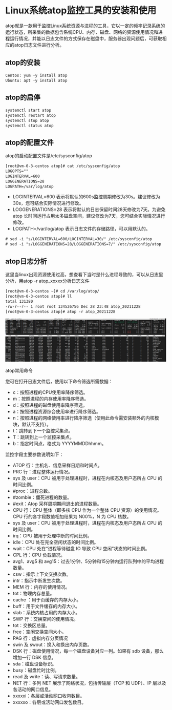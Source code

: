 # Linux系统atop监控工具的安装和使用

atop就是一款用于监控Linux系统资源与进程的工具，它以一定的频率记录系统的运行状态，所采集的数据包含系统CPU、内存、磁盘、网络的资源使用情况和进程运行情况，并能以日志文件的方式保存在磁盘中，服务器出现问题后，可获取相应的atop日志文件进行分析。

## atop的安装

```
Centos: yum -y install atop
Ubuntu: apt -y install atop
```

## atop的启停

```
systemctl start atop
systemctl restart atop
systemctl stop atop
systemctl status atop
```

## atop的配置文件

atop的启动配置文件是/etc/sysconfig/atop

```
[root@vm-0-3-centos atop]# cat /etc/sysconfig/atop
LOGOPTS=""
LOGINTERVAL=600
LOGGENERATIONS=28
LOGPATH=/var/log/atop
```

* LOGINTERVAL=600 表示将默认的600s监控周期修改为30s。建议修改为30s，您可结合实际情况进行修改。
* LOGGENERATIONS=28 表示将默认的日志保留时间28天修改为7天。为避免 atop 长时间运行占用太多磁盘空间，建议修改为7天，您可结合实际情况进行修改。
* LOGPATH=/var/log/atop 表示日志文件的存储路径，可以用默认的。

```
# sed -i "s/LOGINTERVAL=600/LOGINTERVAL=30/" /etc/sysconfig/atop
# sed -i "s/LOGGENERATIONS=28/LOGGENERATIONS=7/" /etc/sysconfig/atop
```

## atop日志分析

这里当linux出现资源使用过高，想查看下当时是什么进程导致的，可以从日志里分析，用atop -r atop_xxxxx分析日志文件

```
[root@vm-0-3-centos ~]# cd /var/log/atop/
[root@vm-0-3-centos atop]# ll
total 131380
-rw-r--r-- 1 root root 134526756 Dec 28 23:48 atop_20211228
[root@vm-0-3-centos atop]# atop -r atop_20211228
```

![upload-image](image/Snipaste_2021-12-28_23-49-20.JPG) 


atop常用命令

您可在打开日志文件后，使用以下命令筛选所需数据：

* c：按照进程的CPU使用率降序筛选。
* m：按照进程的内存使用率降序筛选。
* d：按照进程的磁盘使用率降序筛选。
* a：按照进程资源综合使用率进行降序筛选。
* n：按照进程的网络使用率进行降序筛选（使用此命令需安装额外的内核模块，默认不支持）。
* t：跳转到下一个监控采集点。
* T：跳转到上一个监控采集点。
* b：指定时间点，格式为 YYYYMMDDhhmm。


监控字段主要参数说明如下：

* ATOP 行：主机名、信息采样日期和时间点。
* PRC 行：进程整体运行情况。
* sys 及 user：CPU 被用于处理进程时，进程在内核态及用户态所占 CPU 的时间比例。
* \#proc：进程总数。
* \#zombie：僵死进程的数量。
* \#exit：Atop 采样周期期间退出的进程数量。
* CPU 行：CPU 整体（即多核 CPU 作为一个整体 CPU 资源）的使用情况。CPU 行的各字段数值相加结果为 N00%，N 为 CPU 核数。
* sys 及 user：CPU 被用于处理进程时，进程在内核态及用户态所占 CPU 的时间比例。
* irq：CPU 被用于处理中断的时间比例。
* idle：CPU 处在完全空闲状态的时间比例。
* wait：CPU 处在“进程等待磁盘 IO 导致 CPU 空闲”状态的时间比例。
* CPL 行：CPU 负载情况。
* avg1、avg5 和 avg15：过去1分钟、5分钟和15分钟内运行队列中的平均进程数量。
* csw：指示上下文交换次数。
* intr：指示中断发生次数。
* MEM 行：内存的使用情况。
* tot：物理内存总量。
* cache ：用于页缓存的内存大小。
* buff：用于文件缓存的内存大小。
* slab：系统内核占用的内存大小。
* SWP 行：交换空间的使用情况。
* tot：交换区总量。
* free：空闲交换空间大小。
* PAG 行：虚拟内存分页情况
* swin 及 swout：换入和换出内存页数。
* DSK 行：磁盘使用情况，每一个磁盘设备对应一列。如果有 sdb 设备，那么增加一行 DSK 信息。
* sda：磁盘设备标识。
* busy：磁盘忙时比例。
* read 及 write：读、写请求数量。
* NET 行：多列 NET 展示了网络状况，包括传输层（TCP 和 UDP）、IP 层以及各活动的网口信息。
* xxxxxi：各层或活动网口收包数目。
* xxxxxo：各层或活动网口发包数目。


